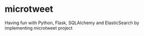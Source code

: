 microtweet
==========

Having fun with Python, Flask, SQLAlchemy and ElasticSearch by implementing microtweet project